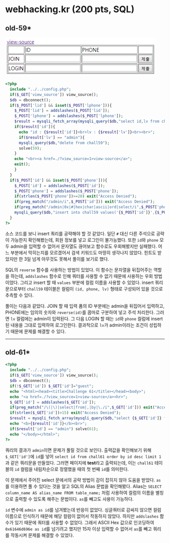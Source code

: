 # webhacking.kr (200 pts, SQL)

## old-59*
![old59 main](webhacking.kr_old59.png)
```php
<?php
  include "../../config.php";
  if($_GET['view_source']) view_source();
  $db = dbconnect();
  if($_POST['lid'] && isset($_POST['lphone'])){
    $_POST['lid'] = addslashes($_POST['lid']);
    $_POST['lphone'] = addslashes($_POST['lphone']);
    $result = mysqli_fetch_array(mysqli_query($db,"select id,lv from chall59 where id='{$_POST['lid']}' and phone='{$_POST['lphone']}'"));
    if($result['id']){
      echo "id : {$result['id']}<br>lv : {$result['lv']}<br><br>";
      if($result['lv'] == "admin"){
      mysqli_query($db,"delete from chall59");
      solve(59);
    }
    echo "<br><a href=./?view_source=1>view-source</a>";
    exit();
    }
  }
  if($_POST['id'] && isset($_POST['phone'])){
    $_POST['id'] = addslashes($_POST['id']);
    $_POST['phone'] = addslashes($_POST['phone']);
    if(strlen($_POST['phone'])>=20) exit("Access Denied");
    if(preg_match("/admin/i",$_POST['id'])) exit("Access Denied");
    if(preg_match("/admin|0x|#|hex|char|ascii|ord|select/i",$_POST['phone'])) exit("Access Denied");
    mysqli_query($db,"insert into chall59 values('{$_POST['id']}',{$_POST['phone']},'guest')");
  }
?>
```
소스 코드를 보니 insert 쿼리를 공략해야 할 것 같았다. 일단 `#` 대신 다른 주석으로 공략이 가능한지 확인해봤는데, 회원 정보를 넣고 로그인이 불가능했다. 또한 `id`와 `phone` 모두 admin을 입력할 수 없어서 문자열도 끊어보고 함수로도 우회해봤지만 실패했다. 어느 부분에서 막히는지를 모르겠어서 검색 키워드도 마땅히 생각나지 않았다. 힌트도 받았지만 한 3일 넘게 아무것도 못해서 풀이를 보기로 했다.

SQL의 `reverse` 함수를 사용하는 방법이 있었다. 이 함수는 문자열을 뒤집어주는 역할을 하는데, `addslashes` 함수로 인해 쿼터를 사용할 수 없기 때문에 사용하는 우회 방법이었다. 그리고 insert 할 때 `values` 부분에 컬럼 이름을 사용할 수 있었다. insert 쿼리문으로부터 `chall59` 테이블은 컬럼이 `(id, phone, lv)` 형태로 구성되어 있을 것으로 추측할 수 있다.

풀이는 다음과 같았다. JOIN 할 때 입력 폼의 ID 부분에는 admin을 뒤집어서 입력하고, PHONE에는 임의의 숫자와 `reverse(id)`를 콤마로 구분하여 넣고 주석 처리한다. 그러면 `lv` 컬럼에는 admin이 입력된다. 그 다음 LOGIN 할 때는 `id`와 `phone` 컬럼에 insert 된 내용을 그대로 입력하여 로그인한다. 결과적으로 `lv`가 admin이라는 조건이 성립하기 때문에 문제를 해결할 수 있다.

---

## old-61*
```php
<?php
  include "../../config.php";
  if($_GET['view_source']) view_source();
  $db = dbconnect();
  if(!$_GET['id']) $_GET['id']="guest";
  echo "<html><head><title>Challenge 61</title></head><body>";
  echo "<a href=./?view_source=1>view-source</a><hr>";
  $_GET['id'] = addslashes($_GET['id']);
  if(preg_match("/\(|\)|select|from|,|by|\./i",$_GET['id'])) exit("Access Denied");
  if(strlen($_GET['id'])>15) exit("Access Denied");
  $result = mysqli_fetch_array(mysqli_query($db,"select {$_GET['id']} from chall61 order by id desc limit 1"));
  echo "<b>{$result['id']}</b><br>";
  if($result['id'] == "admin") solve(61);
  echo "</body></html>";
?>
```
쿼리의 결과가 `admin`이면 문제가 풀릴 것으로 보인다. 출력값을 확인해보기 위해 `$_GET['id']`에 `id`를 넣어 `select id from chall61 order by id desc limit 1`과 같은 쿼리문을 만들었다. 그러면 페이지에 **test**라고 출력되는데, 이는 `chall61` 테이블의 `id` 컬럼을 내림차순으로 정렬했을 때의 첫 번째 `id`를 의미한다.

이 문제에서 주어진 select 문에서의 공략 방법이 감이 잡히지 않아 도움을 받았다. `as`를 이용하면 풀 수 있다는 것을 알고 SQL의 Alias 문법을 확인해봤다. Alias는 `SELECT column_name AS alias_name FROM table_name;` 처럼 사용하여 컬럼의 이름을 별칭으로 출력할 수 있도록 해주는 문법이다. `as`를 빼고도 사용이 가능하다.

`id` 변수에 `admin as id`를 넘겨봤는데 반응이 없었다. 싱글쿼터로 감싸지 않으면 컬럼 이름으로 인식하기 때문에 해당 컬럼이 없어서 작동하지 않았다. 하지만 `addslashes` 함수가 있기 때문에 쿼터를 사용할 수 없었다. 그래서 ASCII Hex 값으로 인코딩하여 `0x61646d696e as id`를 넘기려고 했지만 15자 이상 입력할 수 없어서 `as`를 빼고 쿼리를 작동시켜 문제를 해결할 수 있었다.